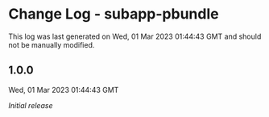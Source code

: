 # Change Log - subapp-pbundle

This log was last generated on Wed, 01 Mar 2023 01:44:43 GMT and should not be manually modified.

## 1.0.0
Wed, 01 Mar 2023 01:44:43 GMT

_Initial release_

